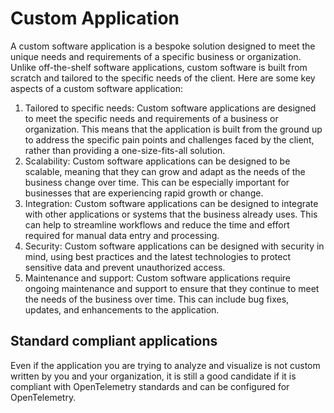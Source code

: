 # Custom Application

A custom software application is a bespoke solution designed to meet the unique needs and requirements of a specific business or organization. Unlike off-the-shelf software applications, custom software is built from scratch and tailored to the specific needs of the client. Here are some key aspects of a custom software application:

1. Tailored to specific needs: Custom software applications are designed to meet the specific needs and requirements of a business or organization. This means that the application is built from the ground up to address the specific pain points and challenges faced by the client, rather than providing a one-size-fits-all solution.
1. Scalability: Custom software applications can be designed to be scalable, meaning that they can grow and adapt as the needs of the business change over time. This can be especially important for businesses that are experiencing rapid growth or change.
1. Integration: Custom software applications can be designed to integrate with other applications or systems that the business already uses. This can help to streamline workflows and reduce the time and effort required for manual data entry and processing.
1. Security: Custom software applications can be designed with security in mind, using best practices and the latest technologies to protect sensitive data and prevent unauthorized access.
1. Maintenance and support: Custom software applications require ongoing maintenance and support to ensure that they continue to meet the needs of the business over time. This can include bug fixes, updates, and enhancements to the application.

## Standard compliant applications

Even if the application you are trying to analyze and visualize is not custom written by you and your organization, it is still a good candidate if it is compliant with OpenTelemetry standards and can be configured for OpenTelemetry.